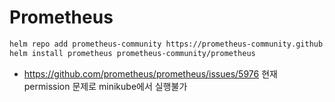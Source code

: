 # Prometheus

```bash
helm repo add prometheus-community https://prometheus-community.github.io/helm-charts
helm install prometheus prometheus-community/prometheus
```

- https://github.com/prometheus/prometheus/issues/5976 현재 permission 문제로 minikube에서 실행불가
